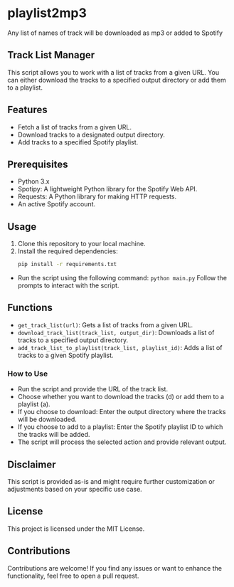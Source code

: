 # playlist2mp3
Any list of names of track will be downloaded as mp3 or added to Spotify

## Track List Manager

This script allows you to work with a list of tracks from a given URL. You can either download the tracks to a specified output directory or add them to a playlist.

## Features

- Fetch a list of tracks from a given URL.
- Download tracks to a designated output directory.
- Add tracks to a specified Spotify playlist.

## Prerequisites

- Python 3.x
- Spotipy: A lightweight Python library for the Spotify Web API.
- Requests: A Python library for making HTTP requests.
- An active Spotify account.

## Usage

1. Clone this repository to your local machine.
2. Install the required dependencies:
   ```bash
   pip install -r requirements.txt

- Run the script using the following command:
`python main.py`
Follow the prompts to interact with the script.

## Functions
- `get_track_list(url)`: Gets a list of tracks from a given URL.
- `download_track_list(track_list, output_dir)`: Downloads a list of tracks to a specified output directory.
- `add_track_list_to_playlist(track_list, playlist_id)`: Adds a list of tracks to a given Spotify playlist.

### How to Use
- Run the script and provide the URL of the track list.
- Choose whether you want to download the tracks (d) or add them to a playlist (a).
- If you choose to download:
Enter the output directory where the tracks will be downloaded.
- If you choose to add to a playlist:
Enter the Spotify playlist ID to which the tracks will be added.
- The script will process the selected action and provide relevant output.

## Disclaimer
This script is provided as-is and might require further customization or adjustments based on your specific use case.

## License
This project is licensed under the MIT License.

## Contributions
Contributions are welcome! If you find any issues or want to enhance the functionality, feel free to open a pull request.

